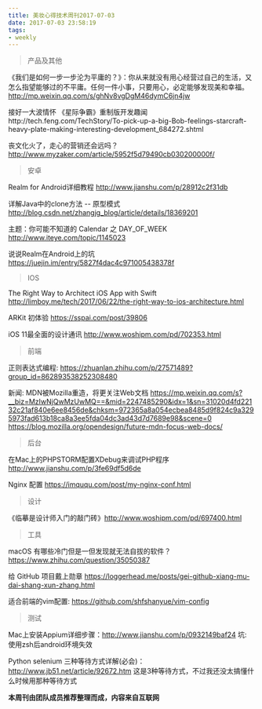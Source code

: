 ```yaml
---
title: 美妆心得技术周刊2017-07-03
date: 2017-07-03 23:58:19
tags:
- weekly
---
```



> 产品及其他

《我们是如何一步一步沦为平庸的？》：你从来就没有用心经营过自己的生活，又怎么指望能够过的不平庸。任何一件小事，只要用心，必定能够发现美和幸福。http://mp.weixin.qq.com/s/ghNv8vgDgM46dymC6jn4jw

接好一大波情怀 《星际争霸》重制版开发趣闻http://tech.feng.com/TechStory/To-pick-up-a-big-Bob-feelings-starcraft-heavy-plate-making-interesting-development_684272.shtml

丧文化火了，走心的营销还会远吗？    http://www.myzaker.com/article/5952f5d79490cb030200000f/

> 安卓

Realm for Android详细教程 http://www.jianshu.com/p/28912c2f31db

详解Java中的clone方法 -- 原型模式 http://blog.csdn.net/zhangjg_blog/article/details/18369201

主题：你可能不知道的 Calendar 之 DAY_OF_WEEK http://www.iteye.com/topic/1145023


说说Realm在Android上的坑 https://juejin.im/entry/5827f4dac4c971005438378f



> IOS

The Right Way to Architect iOS App with Swift  http://limboy.me/tech/2017/06/22/the-right-way-to-ios-architecture.html

ARKit 初体验 https://sspai.com/post/39806

iOS 11最全面的设计通讯    http://www.woshipm.com/pd/702353.html


> 前端

正则表达式编程: https://zhuanlan.zhihu.com/p/27571489?group_id=862893538252308480

新闻: MDN被Mozilla重造，将更关注Web文档
https://mp.weixin.qq.com/s?__biz=MzIwNjQwMzUwMQ==&mid=2247485290&idx=1&sn=31020d4fd22132c21af840e6ee8456de&chksm=972365a8a054ecbea8485d9f824c9a3295973fad613b18ca8a3ee5fda04dc3ad43d7d7689e98&scene=0
https://blog.mozilla.org/opendesign/future-mdn-focus-web-docs/


> 后台

在Mac上的PHPSTORM配置XDebug来调试PHP程序 http://www.jianshu.com/p/3fe69df5d6de

Nginx 配置 https://imququ.com/post/my-nginx-conf.html


> 设计

《临摹是设计师入门的敲门砖》http://www.woshipm.com/pd/697400.html


> 工具

macOS 有哪些冷门但是一但发现就无法自拔的软件？ https://www.zhihu.com/question/35050387

给 GitHub 项目戴上勋章  https://loggerhead.me/posts/gei-github-xiang-mu-dai-shang-xun-zhang.html

适合前端的vim配置: https://github.com/shfshanyue/vim-config


> 测试

Mac上安装Appium详细步骤：http://www.jianshu.com/p/0932149baf24     坑: 使用zsh后android环境失效

Python selenium 三种等待方式详解(必会)：http://www.jb51.net/article/92672.htm       这是3种等待方式，不过我还没太搞懂什么时候用那种等待方式

**本周刊由团队成员推荐整理而成，内容来自互联网**